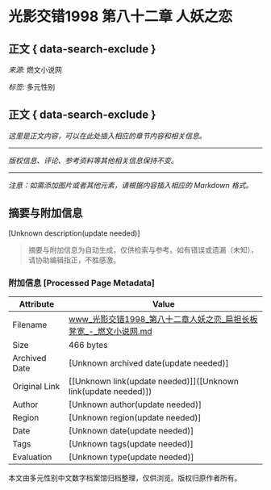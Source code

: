 # 光影交错1998 第八十二章 人妖之恋

## 正文 { data-search-exclude }


_来源:_ 燃文小说网

_标签:_ 多元性别

## 正文 { data-search-exclude }

_*这里是正文内容，可以在此处插入相应的章节内容和相关信息。*_

---

*版权信息、评论、参考资料等其他相关信息保持不变。*

--- 

*注意：如需添加图片或者其他元素，请根据内容插入相应的 Markdown 格式。*
<!-- tcd_original_link http://www.xinsanreqi.com/news_0_lysh/ssycslh.html -->


## 摘要与附加信息

<!-- tcd_abstract -->
[Unknown description(update needed)]
<!-- tcd_abstract_end -->

> 摘要与附加信息为自动生成，仅供检索与参考。如有错误或遗漏（未知），请协助编辑指正，不胜感激。

### 附加信息 [Processed Page Metadata]

| Attribute       | Value                                  |
|-----------------|----------------------------------------|
| Filename        | www_光影交错1998_第八十二章人妖之恋_扁担长板凳宽_-_燃文小说网.md                             |
| Size            | 466 bytes                           |
| Archived Date   | [Unknown archived date(update needed)]                             |
| Original Link   | [[Unknown link(update needed)]]([Unknown link(update needed)])                       |
| Author          | [Unknown author(update needed)]                               |
| Region          | [Unknown region(update needed)]                               |
| Date            | [Unknown date(update needed)]                                 |
| Tags            | [Unknown tags(update needed)]                                 |
| Evaluation            | [Unknown type(update needed)]                                 |
<!-- tcd_table_end -->

本文由多元性别中文数字档案馆归档整理，仅供浏览。版权归原作者所有。

